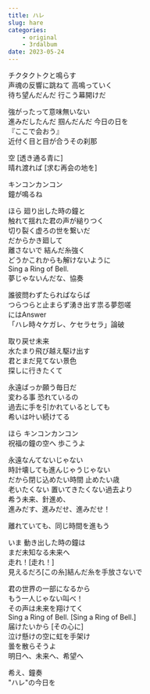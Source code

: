 ```yaml
---
title: ハレ
slug: hare
categories:
    - original
    - 3rdalbum
date: 2023-05-24
---
```


チクタクトクと鳴らす  
声魂の反響に跳ねて 高鳴っていく  
待ち望んだんだ 行こう幕開けだ  

強がったって意味無いない  
進みだしたんだ 掴んだんだ 今日の日を  
『ここで会おう』  
近付く目と目が合うその刹那  

空 [透き通る青に]  
晴れ渡れば [求む再会の地を]  

キンコンカンコン  
鐘が鳴るね  

ほら 廻り出した時の鐘と  
触れて揺れた君の声が縋りつく  
切り裂く虚ろの世を繋いだ  
だからかき廻して  
離さないで 結んだ糸強く  
どうかこれからも解けないように  
Sing a Ring of Bell.  
夢じゃないんだな、協奏  

誰彼問わずたらればならば  
つらつらと止まらず湧き出す祟る夢怨嗟  
にはAnswer  
「ハレ時々ケガレ、ケセラセラ」論破  

取り戻せ未来  
水たまり飛び越え駆け出す  
君とまだ見てない景色  
探しに行きたくて  

永遠ばっか願う毎日だ  
変わる事 恐れているの  
過去に手を引かれているとしても  
希いは叶い続けてる  

ほら キンコンカンコン  
祝福の鐘の空へ 歩こうよ  

永遠なんてないじゃない  
時計壊しても進んじゃうじゃない  
だから閉じ込めたい時間 止めたい歳  
老いたくない 置いてきたくない過去より  
希う未来、針進め、  
進みだす、進みだせ、進みだせ！  

離れていても、同じ時間を進もう  

いま 動き出した時の鐘は  
まだ未知なる未来へ  
走れ！[走れ！]  
見えるだろ[この糸]結んだ糸を手放さないで  

君の世界の一部になるから  
もう一人じゃない叫べ！  
その声は未来を翔けてく  
Sing a Ring of Bell. [Sing a Ring of Bell.]  
届けたいから [その心に]  
泣け懸けの空に虹を手架け  
曇を散らそうよ  
明日へ、未来へ、希望へ  

希え、鐘奏  
"ハレ"の今日を  
